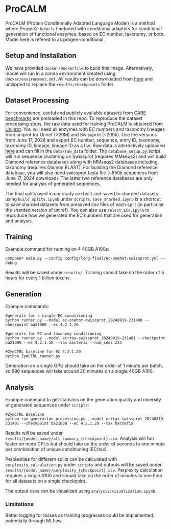 # ProCALM
ProCALM (Protein Conditionally Adapted Language Model) is a method where Progen2-base is finetuned with conditional adapters for conditional generation of functional enzymes, based on EC number, taxonomy, or both. Model here is refered to as progen-conditional. 

## Setup and Installation
 We have provided `docker/Dockerfile` to build this image. Alternatively, model will run in a conda environment created using `docker/environment.yml`. All results can be downloaded from [here]() and unzipped to replace the `results/checkpoints` folder.

## Dataset Processing
For convenience, useful and publicly available datasets from [CARE benchmarks](https://github.com/jsunn-y/CARE/) are preloaded in this repo. To reproduce the dataset processing steps, the raw data used for training ProCALM is obtained from [Uniprot](https://www.uniprot.org). You will need all enzymes with EC numbers and taxonomy lineages from uniprot for Uniref (>20M) and Swissprot (~200k). Use the versions from June 17, 2024 and export EC number, sequence, entry ID, taxonomy, taxonomy ID, lineage, lineage ID as a tsv. Raw data is alternatively uploaded [here]() and can fill in the `data/raw_data` folder. The `database_setup.py` script will run sequence clustering on Swissprot (requires MMseqs2) and will build Diamond reference databases along with MMseqs2 databases including taxonomy (requires Diamon BLAST). For building the Diamond reference database, you will also need swissprot.fasta file (~550k sequences from June 17, 2024 download). The latter two reference databases are only needed for analysis of generated sequences.

The final splits used in our study are built and saved to sharded datasets using `build_splits.ipynb` under `scripts`. `save_sharded.ipynb` is a shortcut to save sharded datasets from presaved csv files of each split (in particular the sharded version of uniref). You can also use `select_ECs.ipynb` to reproduce how we generated the EC numbers that are used for generation and analysis. 

## Training
Example command for running on 4 40GB A100s:
```
composer main.py --config config/long-final/ec-onehot-swissprot.yml --debug
```
Results will be saved under `results/`. Training should take on the order of 6 hours for every 1 billion tokens.

## Generation
Example commands:

```
#generate for a single EC conditioning
python runner.py --model ec-onehot-swissprot_20240819-231400 --checkpoint ba21000 --ec 4.2.1.20

#generate for EC and taxonomy conditioning
python runner.py --model ec+tax-swissprot_20240819-231401 --checkpoint ba21000 --ec 4.2.1.20 --tax bacteria --num_seqs 225

#ZymCTRL baseline for EC 4.2.1.20
python ZymCTRL_runner.py
```
Generation on a single GPU should take on the order of 1 minute per batch, so 990 sequences will take around 20 minutes on a single 40GB A100.

## Analysis
Example command to get statistics on the generation quality and diversity of generated sequences under `scripts`:
```
#ZymCTRL Baseline
python run_generation_processing.py --model ec+tax-swissprot_20240819-231401 --checkpoint ba21000 --ec 4.2.1.20 --tax bacteria
```
Results will be saved under `results/{model_name}/all_summary_{checkpoint}.csv`. Analysis will fun faster on more CPUs but should take on the order of seconds to one minute per combination of unique conditioning (EC/tax).

Perplexities for different splits can be calculated with `perplexity_calculation.py` under `scripts` and outputs will be saved under `results/{model_name}/perplexity_{checkpoint}.csv`. Perplexity calculation requires a single A100 and should take on the order of minutes to one hour for all datasets on a single checkpoint.

The output csvs can be visualized using `analysis/visualization.ipynb`.

### Limitations
Better logging for losses as training progresses could be implemented, potentially through MLflow.

